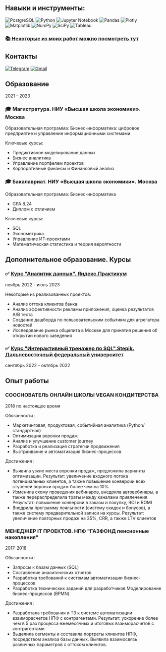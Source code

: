 ## Навыки и инструменты: 

![PostgreSQL](https://img.shields.io/badge/postgres-%23316192.svg?style=for-the-badge&logo=postgresql&logoColor=white) ![Python](https://img.shields.io/badge/python-3670A0?style=for-the-badge&logo=python&logoColor=ffdd54) ![Jupyter Notebook](https://img.shields.io/badge/jupyter-%23FA0F00.svg?style=for-the-badge&logo=jupyter&logoColor=white) ![Pandas](https://img.shields.io/badge/pandas-%23150458.svg?style=for-the-badge&logo=pandas&logoColor=white)
![Plotly](https://img.shields.io/badge/Plotly-%233F4F75.svg?style=for-the-badge&logo=plotly&logoColor=white) ![Matplotlib](https://img.shields.io/badge/Matplotlib-%23ffffff.svg?style=for-the-badge&logo=Matplotlib&logoColor=black) ![NumPy](https://img.shields.io/badge/numpy-%23013243.svg?style=for-the-badge&logo=numpy&logoColor=white) ![SciPy](https://img.shields.io/badge/SciPy-%230C55A5.svg?style=for-the-badge&logo=scipy&logoColor=%white) ![Tableau](https://camo.githubusercontent.com/1b1a1740cefbf2af3fa3573461dfaa66f314a9c10671d00293060d455e1659a3/68747470733a2f2f696d672e736869656c64732e696f2f62616467652f5461626c6561752d4539373632373f7374796c653d666f722d7468652d6261646765266c6f676f3d5461626c656175266c6f676f436f6c6f723d7768697465)      

### [📚 Некоторые из моих работ можно посмотреть тут](https://github.com/natellaful/Portfolio) 

## Контакты
[![Telegram](https://img.shields.io/badge/Telegram-2CA5E0?style=for-the-badge&logo=telegram&logoColor=white)](https://t.me/natella_bor) [![Gmail](https://img.shields.io/badge/Gmail-D14836?style=for-the-badge&logo=gmail&logoColor=white)](natellaful@gmail.com)

## Образование

2021 - 2023

### 🎓 Магистратура. НИУ «Высшая школа экономики». Москва 

Образовательная программа: Бизнес-информатика: цифровое предприятие и управление информационными системами

Ключевые курсы:
- Предиктивное моделирование данных
- Бизнес аналитика
- Управление портфелем проектов
- Корпоративные финансы и Финансовый анализ

### 🎓 Бакалавриат. НИУ «Высшая школа экономики». Москва 

Образовательная программа: Бизнес-информатика
- GPA 8.24
- Диплом с отличием

Ключевые курсы:
- SQL
- Эконометрика
- Управление ИТ-проектами
- Математическая статистика и теория вероятности

## Дополнительное образование. Курсы
### ✅ [Курс "Аналитик данных". Яндекс.Практикум](https://github.com/natellaful/Portfolio/blob/main/Сертификат%20%22Аналитик%20данных%22%20Яндекс%20Практикум.pdf)
ноябрь 2022 - июль 2023

Некоторые из реализованных проектов:
- Анализ оттока клиентов банка
- Анализ эффективности рекламы приложения, оценка результатов A/B теста
- Создание дашборда по пользовательским событиям для агрегатора новостей
- Исследование рынка общепита в Москве для принятия решения об открытии нового заведения

### ✅ [Курс "Интерактивный тренажер по SQL".Stepik. Дальневосточный федеральный университет](https://stepik.org/cert/1699699)
сентябрь 2022 - октябрь 2022


## Опыт работы

### **СООСНОВАТЕЛЬ ОНЛАЙН ШКОЛЫ VEGAN КОНДИТЕРСТВА** 

2018 по настоящее время

Обязанности :
- Маркетинговая, продуктовая, событийная аналитика (Python/ стандартная) 
- Оптимизация воронки продаж
- Анализ и улучшение customer journey
- Разработка и реализация стратегии продвижения
- Выстраивание и автоматизация бизнес-процессов

Достижения :
- Выявила узкие места воронки продаж, предложила варианты оптимизации. Результат: увеличение входного потока потенциальных клиентов, а также повышение конверсии всех ступеней воронки продаж более чем на 10%
- Изменила схему проведения вебинаров, внедрила автовебинары, а также перераспределила траты между каналами привлечения. Результат: повышение конверсии в заказы и покупку, ROI и ROMI
- Внедрила программу лояльности (систему скидок и бонусов), а также систему предварительной записи на курсы. Результат: увеличение повторных продаж на 35%, CRR, а также LTV клиентов

### МЕНЕДЖЕР IT ПРОЕКТОВ. НПФ "ГАЗФОНД пенсионные накопления"

2017-2018

Обязанности :
- Запросы к базам данных (SQL)
- Составление аналитических отчетов
- Разработка требований к системам автоматизации бизнес- процессов
- Разработка технических заданий для разработчиков Моделирование бизнес-процессов (BPMN)

Достижения :
- Разработала требования и ТЗ к системе автоматизации взаиморасчетов НПФ с контрагентами. Результат: ускорение более чем в 5 раз процесса ежемесячных и итоговых взаиморасчетов с контрагентами
- Выделила сегменты и составила портреты клиентов НПФ, посредством анализа базы данных. Выявила взаимосвязь различных параметров с оттоком клиентов.
<!--
**natellaful/natellaful** is a ✨ _special_ ✨ repository because its `README.md` (this file) appears on your GitHub profile.

Here are some ideas to get you started:

- 🔭 I’m currently working on ...
- 🌱 I’m currently learning ...
- 👯 I’m looking to collaborate on ...
- 🤔 I’m looking for help with ...
- 💬 Ask me about ...
- 📫 How to reach me: ...
- 😄 Pronouns: ...
- ⚡ Fun fact: ...
-->
